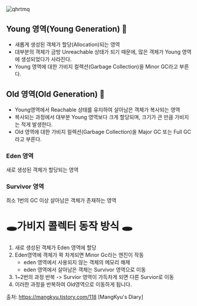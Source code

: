   

![qhrtmq](C:\Users\nojon\Desktop\qhrtmq.png)



## Young 영역(Young Generation) :baby:

- 새롭게 생성된 객체가 할당(Allocation)되는 영역
- 대부분의 객체가 금방 Unreachable 상태가 되기 때문에, 많은 객체가 Young 영역에 생성되었다가 사라진다.
- Young 영역에 대한 가비지 컬렉션(Garbage Collection)을 Minor GC라고 부른다.

## Old 영역(Old Generation) :older_man:

- Young영역에서 Reachable 상태를 유지하여 살아남은 객체가 복사되는 영역
- 복사되는 과정에서 대부분 Young 영역보다 크게 할당되며, 크기가 큰 만큼 가비지는 적게 발생한다.
- Old 영역에 대한 가비지 컬렉션(Garbage Collection)을 Major GC 또는 Full GC라고 부른다.

### Eden 영역

새로 생성된 객체가 할당되는 영역

### Survivor 영역

최소 1번의 GC 이상 살아남은 객체가 존재하는 영역





#  :hole:가비지 콜렉터 동작 방식 :hole:



1. 새로 생성된 객체가 Eden 영역에 할당
2. Eden영역에 객체가 꽉 차게되면 Minor Gc라는 엔진이 작동
   - eden 영역에서 사용되지 않는 객체의 메모리 해제
   - eden 영역에서 살아남은 객체는 Survivor 영역으로 이동
3.  1~2번의 과정 반복 -> Survior 영역이 가득차게 되면 다른 Survior로 이동
4. 이러한 과정을 반복하여 Old영역으로 이동하게 됩니다. 















출처: https://mangkyu.tistory.com/118 [MangKyu's Diary]